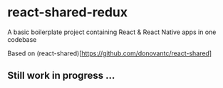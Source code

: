 # react-shared-redux
A basic boilerplate project containing React &amp; React Native apps in one codebase

Based on (react-shared)[https://github.com/donovantc/react-shared]

## Still work in progress ...

